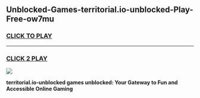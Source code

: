
## Unblocked-Games-territorial.io-unblocked-Play-Free-ow7mu
<h3>
<a href="https://premium76.site?title=territorial.io-unblocked&ref=20M">CLICK TO PLAY</a></h3>
<hr>

<h3>
<a href="https://premium76.site?title=territorial.io-unblocked&ref=20M">CLICK 2 PLAY</a>
  
</h3>

<a href="https://premium76.site?title=territorial.io-unblocked&ref=19M"><img src="https://clearcache.store/games.png"></a>


**territorial.io-unblocked games unblocked: Your Gateway to Fun and Accessible Online Gaming**
